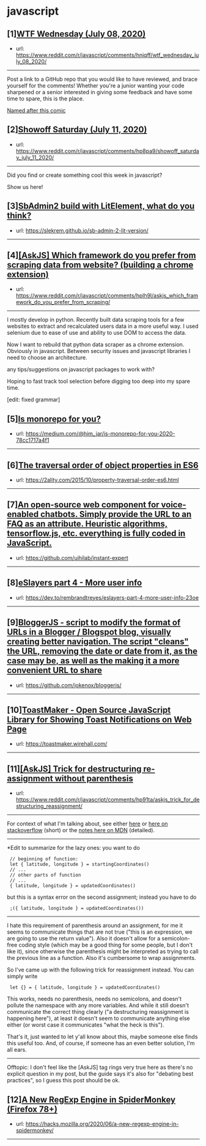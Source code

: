 # javascript
## [1][WTF Wednesday (July 08, 2020)](https://www.reddit.com/r/javascript/comments/hnjqff/wtf_wednesday_july_08_2020/)
- url: https://www.reddit.com/r/javascript/comments/hnjqff/wtf_wednesday_july_08_2020/
---
Post a link to a GitHub repo that you would like to have reviewed, and brace yourself for the comments!
Whether you're a junior wanting your code sharpened or a senior interested in giving some feedback and have some time to spare, 
this is the place.

[Named after this comic](https://davidwalsh.name/demo/code-review.png)
## [2][Showoff Saturday (July 11, 2020)](https://www.reddit.com/r/javascript/comments/hp8pa9/showoff_saturday_july_11_2020/)
- url: https://www.reddit.com/r/javascript/comments/hp8pa9/showoff_saturday_july_11_2020/
---
Did you find or create something cool this week in javascript? 

Show us here!
## [3][SbAdmin2 build with LitElement, what do you think?](https://www.reddit.com/r/javascript/comments/hpr9tf/sbadmin2_build_with_litelement_what_do_you_think/)
- url: https://slekrem.github.io/sb-admin-2-lit-version/
---

## [4][[AskJS] Which framework do you prefer from scraping data from website? (building a chrome extension)](https://www.reddit.com/r/javascript/comments/hplh9l/askjs_which_framework_do_you_prefer_from_scraping/)
- url: https://www.reddit.com/r/javascript/comments/hplh9l/askjs_which_framework_do_you_prefer_from_scraping/
---
I mostly develop in python. Recently built data scraping tools for a few websites to extract and recalculated users data in a more useful way. I used selenium due to ease of use and ability to use DOM to access the data.

Now I want to rebuild that python data scraper as a chrome extension. Obviously in javascript. Between security issues and javascript libraries I need to choose an architecture.

any tips/suggestions on javascript packages to work with?

Hoping to fast track tool selection before digging too deep into my spare time.  


\[edit: fixed grammar\]  

## [5][Is monorepo for you?](https://www.reddit.com/r/javascript/comments/hpr830/is_monorepo_for_you/)
- url: https://medium.com/@him_jar/is-monorepo-for-you-2020-78cc1717a4f1
---

## [6][The traversal order of object properties in ES6](https://www.reddit.com/r/javascript/comments/hp9nby/the_traversal_order_of_object_properties_in_es6/)
- url: https://2ality.com/2015/10/property-traversal-order-es6.html
---

## [7][An open-source web component for voice-enabled chatbots. Simply provide the URL to an FAQ as an attribute. Heuristic algorithms, tensorflow.js, etc. everything is fully coded in JavaScript.](https://www.reddit.com/r/javascript/comments/hphnha/an_opensource_web_component_for_voiceenabled/)
- url: https://github.com/uihilab/instant-expert
---

## [8][eSlayers part 4 - More user info](https://www.reddit.com/r/javascript/comments/hpo65c/eslayers_part_4_more_user_info/)
- url: https://dev.to/rembrandtreyes/eslayers-part-4-more-user-info-23oe
---

## [9][BloggerJS - script to modify the format of URLs in a Blogger / Blogspot blog, visually creating better navigation. The script "cleans" the URL, removing the date or date from it, as the case may be, as well as the making it a more convenient URL to share](https://www.reddit.com/r/javascript/comments/hpu1nk/bloggerjs_script_to_modify_the_format_of_urls_in/)
- url: https://github.com/jokenox/bloggerjs/
---

## [10][ToastMaker - Open Source JavaScript Library for Showing Toast Notifications on Web Page](https://www.reddit.com/r/javascript/comments/hp85j0/toastmaker_open_source_javascript_library_for/)
- url: https://toastmaker.wirehall.com/
---

## [11][[AskJS] Trick for destructuring re-assignment without parenthesis](https://www.reddit.com/r/javascript/comments/hp91ta/askjs_trick_for_destructuring_reassignment/)
- url: https://www.reddit.com/r/javascript/comments/hp91ta/askjs_trick_for_destructuring_reassignment/
---
For context of what I'm talking about, see either [here](https://stackoverflow.com/questions/27386234/object-destructuring-without-var) or [here on stackoverflow](https://stackoverflow.com/questions/48714689/javascript-re-assign-let-variable-with-destructuring/48714713) (short) or the [notes here on MDN](https://developer.mozilla.org/en-US/docs/Web/JavaScript/Reference/Operators/Destructuring_assignment#Assignment_without_declaration) (detailed).

---
*Edit to summarize for the lazy ones: you want to do

     // beginning of function:    
     let { latitude, longitude } = startingCoordinates()
     // ...
     // other parts of function
     // ...
     { latitude, longitude } = updatedCoordinates()
but this is a syntax error on the second assignment; instead you have to do

     ;({ latitude, longitude } = updatedCoordinates())

---

I hate this requirement of parenthesis around an assignment, for me it seems to communicate things that are not true ("this is an expression, we are going to use the return value"). Also it doesn't allow for a semicolon-free coding style (which may be a good thing for some people, but I don't like it), since otherwise the parenthesis might be interpreted as trying to call the previous line as a function. Also it's cumbersome to wrap assignments.

So I've came up with the following trick for reassignment instead. You can simply write

     let {} = { latitude, longitude } = updatedCoordinates()

This works, needs no parenthesis, needs no semicolons, and doesn't pollute the namespace with any more variables. And while it still doesn't communicate the correct thing clearly ("a destructuring reassignment is happening here"), at least it doesn't seem to communicate anything else either (or worst case it communicates "what the heck is this").

That's it, just wanted to let y'all know about this, maybe someone else finds this useful too. And, of course, if someone has an even better solution, I'm all ears.

----

Offtopic: I don't feel like the [AskJS] tag rings very true here as there's no explicit question in my post, but the guide says it's also for "debating best practices", so I guess this post should be ok.
## [12][A New RegExp Engine in SpiderMonkey (Firefox 78+)](https://www.reddit.com/r/javascript/comments/hpbe5i/a_new_regexp_engine_in_spidermonkey_firefox_78/)
- url: https://hacks.mozilla.org/2020/06/a-new-regexp-engine-in-spidermonkey/
---

